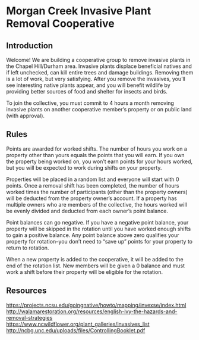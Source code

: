 # Morgan Creek Invasive Plant Removal Cooperative

## Introduction

Welcome! We are building a cooperative group to remove invasive plants in the Chapel Hill/Durham area. Invasive plants displace beneficial natives and if left unchecked, can kill entire trees and damage buildings. Removing them is a lot of work, but very satisfying. After you remove the invasives, you’ll see interesting native plants appear, and you will benefit wildlife by providing better sources of food and shelter for insects and birds.

To join the collective, you must commit to 4 hours a month removing invasive plants on another cooperative member’s property or on public land (with approval).

## Rules

Points are awarded for worked shifts. The number of hours you work on a property other than yours equals the points that you will earn. If you own the property being worked on, you won’t earn points for your hours worked, but you will be expected to work during shifts on your property.

Properties will be placed in a random list and everyone will start with 0 points. Once a removal shift has been completed, the number of hours worked times the number of participants (other than the property owners) will be deducted from the property owner’s account. If a property has multiple owners who are members of the collective, the hours worked will be evenly divided and deducted from each owner’s point balance.

Point balances can go negative. If you have a negative point balance, your property will be skipped in the rotation until you have worked enough shifts to gain a positive balance. Any point balance above zero qualifies your property for rotation–you don’t need to “save up” points for your property to return to rotation.

When a new property is added to the cooperative, it will be added to the end of the rotation list. New members will be given a 0 balance and must work a shift before their property will be eligible for the rotation.

## Resources

https://projects.ncsu.edu/goingnative/howto/mapping/invexse/index.html
http://walamarestoration.org/resources/english-ivy-the-hazards-and-removal-strategies
https://www.ncwildflower.org/plant_galleries/invasives_list
http://ncbg.unc.edu/uploads/files/ControllingBooklet.pdf
